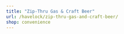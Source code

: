 ```yaml
---
title: "Zip-Thru Gas & Craft Beer"
url: /havelock/zip-thru-gas-and-craft-beer/
shop: convenience
---
```

